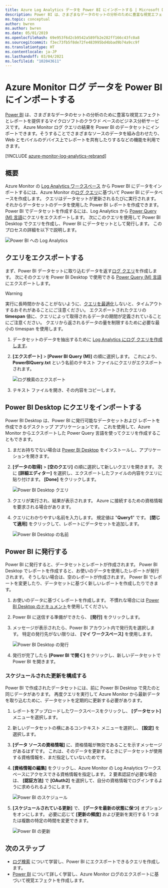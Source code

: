 ```yaml
---
title: Azure Log Analytics データを Power BI にインポートする | Microsoft Docs
description: Power BI は、さまざまなデータのセットの分析のために豊富な視覚エフェクトとレポートを提供するマイクロソフトのクラウド ベースのビジネス分析サービスです。  この記事では、Log Analytics のデータを構成し、Power BI にインポートする方法と、それを自動的に更新するように構成する方法について説明します。
ms.topic: conceptual
author: bwren
ms.author: bwren
ms.date: 05/01/2019
ms.openlocfilehash: 69e953f6d2cb9542a589fb2e282ff166c43fc0a8
ms.sourcegitcommit: f3ec73fb5f8de72fe483995bd4bbad9b74a9cc9f
ms.translationtype: HT
ms.contentlocale: ja-JP
ms.lasthandoff: 03/04/2021
ms.locfileid: "102043611"
---
```

# <a name="import-azure-monitor-log-data-into-power-bi"></a>Azure Monitor ログ データを Power BI にインポートする


[Power BI](https://powerbi.microsoft.com/documentation/powerbi-service-get-started/) は、さまざまなデータのセットの分析のために豊富な視覚エフェクトとレポートを提供するマイクロソフトのクラウド ベースのビジネス分析サービスです。  Azure Monitor ログ クエリの結果を Power BI のデータセットにインポートできます。そうすることでさまざまなソースのデータを組み合わせたり、Web とモバイルのデバイス上でレポートを共有したりするなどの機能を利用できます。

[!INCLUDE [azure-monitor-log-analytics-rebrand](../../../includes/azure-monitor-log-analytics-rebrand.md)]

## <a name="overview"></a>概要
Azure Monitor の [Log Analytics ワークスペース](../logs/manage-access.md) から Power BI にデータをインポートするには、Azure Monitor の[ログ クエリ](../logs/log-query-overview.md)に基づいて Power BI にデータベースを作成します。  クエリはデータセットが更新されるたびに実行されます。  それからデータセットのデータを使用した Power BI レポートを作成できます。  Power BI でデータセットを作成するには、Log Analytics から [Power Query (M) 言語](/powerquery-m/power-query-m-language-specification)にクエリをエクスポートします。  次にこのクエリを使用して Power BI Desktop でクエリを作成し、Power BI にデータセットとして発行します。  このプロセスの詳細を以下で説明します。

![Power BI への Log Analytics](media/powerbi/overview.png)

## <a name="export-query"></a>クエリをエクスポートする
まず、Power BI データセットに取り込むデータを返す[ログ クエリ](../logs/log-query-overview.md)を作成します。  次にそのクエリを Power BI Desktop で使用できる [Power Query (M) 言語](/powerquery-m/power-query-m-language-specification)にエクスポートします。

> [!WARNING]
> 実行に長時間かかることがないように、[クエリを最適化](../logs/query-optimization.md)しないと、タイムアウトするおそれがあることにご注意ください。 エクスポートされたクエリの **timespan** 値に、クエリによって取得されるデータの期間が定義されていることにご注意ください。 クエリから返されるデータの量を制限するために必要な最小の timespan を使用します。

1. データセットのデータを抽出するために [Log Analytics にログ クエリを作成します](../logs/log-analytics-tutorial.md)。
2. **[エクスポート]**  >  **[Power BI Query (M)]** の順に選択します。  これにより、**PowerBIQuery.txt** という名前のテキスト ファイルにクエリがエクスポートされます。 

    ![ログ検索のエクスポート](media/powerbi/export-analytics.png)

3. テキスト ファイルを開き、その内容をコピーします。

## <a name="import-query-into-power-bi-desktop"></a>Power BI Desktop にクエリをインポートする
Power BI Desktop は、Power BI に発行可能なデータセットおよび レポートを作成できるデスクトップ アプリケーションです。  これを使用して、Azure Monitor からエクスポートした Power Query 言語を使ってクエリを作成することもできます。 

1. まだお持ちでない場合は [Power BI Desktop](https://powerbi.microsoft.com/desktop/) をインストールし、アプリケーションを開きます。
2. **[データの取得]**  >  **[空のクエリ]** の順に選択して新しいクエリを開きます。  次に **[詳細エディター]** を選択し、エクスポートしたファイルの内容をクエリに貼り付けます。 **[Done]** をクリックします。

    ![Power BI Desktop クエリ](media/powerbi/desktop-new-query.png)

5. クエリが実行され、結果が表示されます。  Azure に接続するための資格情報を要求される場合があります。  
6. クエリにわかりやすい名前を入力します。  規定値は "**Query1**" です。 **[閉じて適用]** をクリックして、レポートにデータセットを追加します。

    ![Power BI Desktop の名前](media/powerbi/desktop-results.png)



## <a name="publish-to-power-bi"></a>Power BI に発行する
Power BI に発行すると、データセットとレポートが作成されます。  Power BI Desktop でレポートを作成すると、お使いのデータを使用したレポートが発行されます。  そうしない場合は、空のレポートが作成されます。  Power BI でレポートを変更したり、データセットに基づく新しいレポートを作成したりできます。

1. お使いのデータに基づくレポートを作成します。  不慣れな場合には [Power BI Desktop のドキュメント](/power-bi/desktop-report-view)を使用してください。  
1. Power BI に送信する準備ができたら、 **[発行]** をクリックします。  
1. メッセージが表示されたら、Power BI アカウント内で発行先を選択します。  特定の発行先がない限りは、 **[マイ ワークスペース]** を使用します。

    ![Power BI Desktop の発行](media/powerbi/desktop-publish.png)

1. 発行が完了したら **[Power BI で開く]** をクリックし、新しいデータセットで Power BI を開きます。


### <a name="configure-scheduled-refresh"></a>スケジュールされた更新を構成する
Power BI で作成されたデータセットには、前に Power BI Desktop で見たのと同じデータがあります。  再度クエリを実行して Azure Monitor から最新データを取り込むために、データセットを定期的に更新する必要があります。  

1. レポートをアップロードしたワークスペースをクリックし、 **[データセット]** メニューを選択します。 
1. 新しいデータセットの横にあるコンテキスト メニューを選択し、 **[設定]** を選択します。 
1. **[データ ソースの資格情報]** に、資格情報が無効であることを示すメッセージがあるはずです。  これは、そのデータを更新するときにデータセットが使用する資格情報を、まだ指定していないためです。  
1. **[資格情報の編集]** をクリックし、Azure Monitor の Log Analytics ワークスペースにアクセスできる資格情報を指定します。 2 要素認証が必要な場合は、 **[認証方法]** で **[OAuth2]** を選択して、自分の資格情報でログインするように求められるようにします。

    ![Power BI のスケジュール](media/powerbi/powerbi-schedule.png)

5. **[スケジュールされている更新]** で、 **[データを最新の状態に保つ]** オプションをオンにします。  必要に応じて **[更新の頻度]** および更新を実行する 1 つまたは複数の特定の時間を変更できます。

    ![Power BI の更新](media/powerbi/powerbi-schedule-refresh.png)



## <a name="next-steps"></a>次のステップ
* [ログ検索](../logs/log-query-overview.md) について学習し、Power BI にエクスポートできるクエリを作成します。
* [Power BI](https://powerbi.microsoft.com) について詳しく学習し、Azure Monitor ログのエクスポートに基づいて視覚エフェクトを作成します。